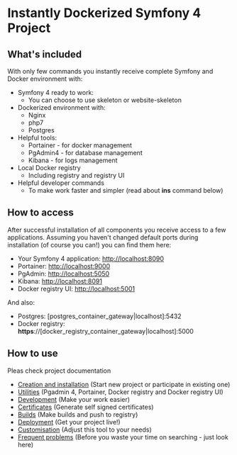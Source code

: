 # Instantly Dockerized Symfony 4 Project

## What's included
With only few commands you instantly receive complete Symfony and Docker
environment with:
- Symfony 4 ready to work:
  - You can choose to use skeleton or website-skeleton
- Dockerized environment with: 
  - Nginx
  - php7
  - Postgres
- Helpful tools: 
  - Portainer - for docker management
  - PgAdmin4 - for database management
  - Kibana - for logs management
- Local Docker registry
  - Including registry and registry UI    
- Helpful developer commands
  - To make work faster and simpler (read about **ins** command below) 

## How to access
After successful installation of all components you receive access to a few applications. 
Assuming you haven't changed default ports during installation (of course you can!) you can find them here:
- Your Symfony 4 application: [http://localhost:8090](http://localhost:8090)
- Portainer: [http://localhost:9000](http://localhost:9000)
- PgAdmin: [http://localhost:5050](http://localhost:5050)
- Kibana: [http://localhost:8091](http://localhost:8091)
- Docker registry UI: [http://localhost:5001](http://localhost:5001)

And also:
- Postgres: [postgres_container_gateway|localhost]:5432
- Docker registry: **https**://[docker_registry_container_gateway|localhost]:5000

## How to use
Pleas check project documentation

* [Creation and installation](docs/start.md) (Start new project or participate in existing one)
* [Utilities](docs/utility.md) (Pgadmin 4, Portainer, Docker registry and Docker registry UI)
* [Development](docs/development.md) (Make your work easier)
* [Certificates](docs/certificate.md) (Generate self signed certificates)
* [Builds](docs/build.md) (Make builds and push to registry)
* [Deployment](docs/deploy.md) (Get your project live!)
* [Customisation](docs/customisation.md) (Adjust this tool to your needs)
* [Frequent problems](docs/problems.md) (Before you waste your time on searching - just look here)
